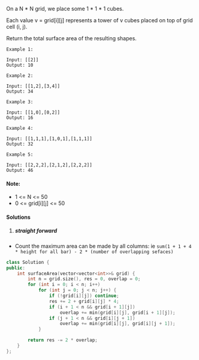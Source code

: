 On a N * N grid, we place some 1 * 1 * 1 cubes.

Each value v = grid[i][j] represents a tower of v cubes placed on top of grid cell (i, j).

Return the total surface area of the resulting shapes.


```
Example 1:

Input: [[2]]
Output: 10

Example 2:

Input: [[1,2],[3,4]]
Output: 34

Example 3:

Input: [[1,0],[0,2]]
Output: 16

Example 4:

Input: [[1,1,1],[1,0,1],[1,1,1]]
Output: 32

Example 5:

Input: [[2,2,2],[2,1,2],[2,2,2]]
Output: 46
```


#### Note:

-    1 <= N <= 50
-    0 <= grid[i][j] <= 50


#### Solutions

1. ##### straight forward

- Count the maximum area can be made by all columns: ie `sum(1 + 1 + 4 * height for all bar) - 2 * (number of overlapping sefaces)`

```c++
class Solution {
public:
    int surfaceArea(vector<vector<int>>& grid) {
        int n = grid.size(), res = 0, overlap = 0;
        for (int i = 0; i < n; i++)
            for (int j = 0; j < n; j++) {
                if (!grid[i][j]) continue;
                res += 2 + grid[i][j] * 4;
                if (i + 1 < n && grid[i + 1][j])
                    overlap += min(grid[i][j], grid[i + 1][j]);
                if (j + 1 < n && grid[i][j + 1])
                    overlap += min(grid[i][j], grid[i][j + 1]);
            }

        return res -= 2 * overlap;
    }
};
```